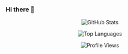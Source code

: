 ### Hi there 👋

<p align="center">
  <img src="https://github-readme-stats.vercel.app/api?username=susuyaa&show_icons=true&include_all_commits=true&theme=algolia" alt="GitHub Stats"/>
</p>
<p align="center">
  <img src="https://github-readme-stats.vercel.app/api/top-langs/?username=susuyaa&layout=compact&theme=algolia" alt="Top Languages"/>
</p>
<p align="center">
  <img src="https://komarev.com/ghpvc/?username=susuyaa" alt="Profile Views"/>
</p>
